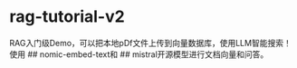 # rag-tutorial-v2
RAG入门级Demo，可以把本地pDf文件上传到向量数据库，使用LLM智能搜索！使用 ## nomic-embed-text和 ## mistral开源模型进行文档向量和问答。
